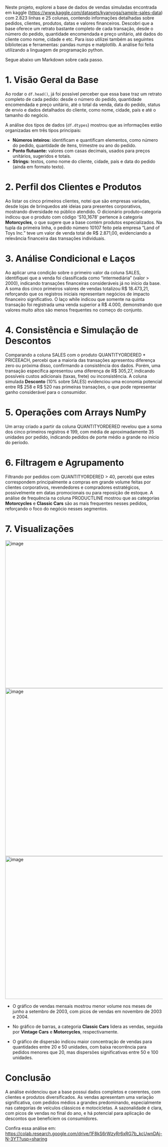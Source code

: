 Neste projeto, explorei a base de dados de vendas simuladas encontrada em kaggle (https://www.kaggle.com/datasets/kyanyoga/sample-sales-data) com 2.823 linhas e 25 colunas, contendo informações detalhadas sobre pedidos, clientes, produtos, datas e valores financeiros.
Descobri que a base oferece um retrato bastante completo de cada transação, desde o número do pedido, quantidade encomendada e preço unitário, até dados do cliente como nome, cidade e etc. 
Para isso utilizei também as seguintes bibliotecas e ferramentas: pandas numps e matplotlib. A análise foi feita utilizando a linguagem de programação python.

Segue abaixo um Markdown sobre cada passo.

# 1. Visão Geral da Base
Ao rodar o `df.head()`, já foi possível perceber que essa base traz um retrato completo de cada pedido: desde o número do pedido, quantidade encomendada e preço unitário, até o total da venda, data do pedido, status de envio e dados detalhados do cliente, como nome, cidade, país e até o tamanho do negócio.

A análise dos tipos de dados (`df.dtypes`) mostrou que as informações estão organizadas em três tipos principais:
- **Números inteiros:** identificam e quantificam elementos, como número do pedido, quantidade de itens, trimestre ou ano do pedido.
- **Ponto flutuante:** valores com casas decimais, usados para preços unitários, sugeridos e totais.
- **Strings:** textos, como nome do cliente, cidade, país e data do pedido (ainda em formato texto).

# 2. Perfil dos Clientes e Produtos

Ao listar os cinco primeiros clientes, notei que são empresas variadas, desde lojas de brinquedos até ideias para presentes corporativos, mostrando diversidade no público atendido. 
O dicionário produto-categoria indicou que o produto com código 'S10_1678' pertence à categoria **Motorcycles**, o que sugere que a base contém produtos especializados.
Na tupla da primeira linha, o pedido número 10107 feito pela empresa “Land of Toys Inc.” teve um valor de venda total de R$ 2.871,00, evidenciando a relevância financeira das transações individuais.

# 3. Análise Condicional e Laços

Ao aplicar uma condição sobre o primeiro valor da coluna SALES, identifiquei que a venda foi classificada como “intermediária” (valor > 2000), indicando transações financeiras consideráveis já no início da base.
A soma dos cinco primeiros valores de vendas totalizou R$ 18.473,21, reforçando que os registros iniciais representam negócios de impacto financeiro significativo.
O laço while indicou que somente na quinta transação foi registrada uma venda superior a R$ 4.000, demonstrando que valores muito altos são menos frequentes no começo do conjunto.


# 4. Consistência e Simulação de Descontos

Comparando a coluna SALES com o produto QUANTITYORDERED * PRICEEACH, percebi que a maioria das transações apresentou diferença zero ou próxima disso, confirmando a consistência dos dados. 
Porém, uma transação específica apresentou uma diferença de R$ 305,27, indicando possíveis custos adicionais (taxas, frete) ou inconsistência.
A coluna simulada **Desconto** (10% sobre SALES) evidenciou uma economia potencial entre R$ 258 e R$ 520 nas primeiras transações, o que pode representar ganho considerável para o consumidor.


# 5. Operações com Arrays NumPy

Um array criado a partir da coluna QUANTITYORDERED revelou que a soma dos cinco primeiros registros é 199, com média de aproximadamente 35 unidades por pedido, indicando pedidos de porte médio a grande no início do período.


# 6. Filtragem e Agrupamento

Filtrando por pedidos com QUANTITYORDERED > 40, percebi que estes correspondem principalmente a compras em grande volume feitas por clientes corporativos, revendedores e compradores estratégicos, possivelmente em datas promocionais ou para reposição de estoque.
A análise de frequência na coluna PRODUCTLINE mostrou que as categorias **Motorcycles** e **Classic Cars** são as mais frequentes nesses pedidos, reforçando o foco do negócio nesses segmentos.


# 7. Visualizações
<img width="567" height="471" alt="image" src="https://github.com/user-attachments/assets/2b287baf-1bd2-4363-8e09-ac4ea80ea239" /> <img width="567" height="535" alt="image" src="https://github.com/user-attachments/assets/5af11661-c313-4162-9a6b-acb03bfefac4" /> <img width="594" height="455" alt="image" src="https://github.com/user-attachments/assets/20b40209-f845-40fe-b3bf-1a1adb60aa9d" />




- O gráfico de vendas mensais mostrou menor volume nos meses de junho a setembro de 2003, com picos de vendas em novembro de 2003 e 2004.

- No gráfico de barras, a categoria **Classic Cars** lidera as vendas, seguida por **Vintage Cars** e **Motorcycles**, respectivamente.

- O gráfico de dispersão indicou maior concentração de vendas para quantidades entre 20 e 50 unidades, com baixa recorrência para pedidos menores que 20, mas dispersões significativas entre 50 e 100 unidades.



# Conclusão

A análise evidenciou que a base possui dados completos e coerentes, com clientes e produtos diversificados. As vendas apresentam uma variação significativa, com pedidos médios a grandes predominando, especialmente nas categorias de veículos clássicos e motocicletas. A sazonalidade é clara, com picos de vendas no final do ano, e há potencial para aplicação de descontos que beneficiem os consumidores.

Confira essa análise em: https://colab.research.google.com/drive/1F8kS6rWzyRr6xRG7b_kcUwnDAj-N-3YT?usp=sharing
